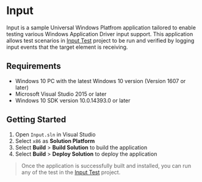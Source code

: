 # Input

Input is a sample Universal Windows Platfrom application tailored to enable testing various Windows Application Driver input support. This application allows test scenarios in [Input Test](../Tests/Input/) project to be run and verified by logging input events that the target element is receiving.


## Requirements

- Windows 10 PC with the latest Windows 10 version (Version 1607 or later)
- Microsoft Visual Studio 2015 or later
- Windows 10 SDK version 10.0.14393.0 or later


## Getting Started

1. Open `Input.sln` in Visual Studio
2. Select `x86` as **Solution Platform**
3. Select **Build** > **Build Solution** to build the application
4. Select **Build** > **Deploy Solution** to deploy the application

> Once the application is successfully built and installed, you can run any of the test in the [Input Test](../Tests/Input/) project.

